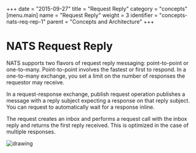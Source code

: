 +++
date = "2015-09-27"
title = "Request Reply"
category = "concepts"
[menu.main]
  name = "Request Reply"
  weight = 3
  identifier = "concepts-nats-req-rep-1"
  parent = "Concepts and Architecture"
+++

# NATS Request Reply

NATS supports two flavors of request reply messaging: point-to-point or one-to-many. Point-to-point involves the fastest or first to respond. In a one-to-many exchange, you set a limit on the number of responses the requestor may receive.

In a request-response exchange, publish request operation publishes a message with a reply subject expecting a response on that reply subject. You can request to automatically wait for a response inline.

The request creates an inbox and performs a request call with the inbox reply and returns the first reply received. This is optimized in the case of multiple responses.

![drawing](/img/documentation/nats-req-rep.png)
